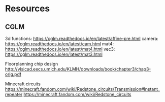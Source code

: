 # Resources

## CGLM
3d functions: https://cglm.readthedocs.io/en/latest/affine-pre.html
camera: https://cglm.readthedocs.io/en/latest/cam.html
mat4: https://cglm.readthedocs.io/en/latest/mat4.html
vec3: https://cglm.readthedocs.io/en/latest/mat3.html

Floorplanning chip design
http://vlsicad.eecs.umich.edu/KLMH/downloads/book/chapter3/chap3-orig.pdf

Minecraft circuits
https://minecraft.fandom.com/wiki/Redstone_circuits/Transmission#Instant_repeater
https://minecraft.fandom.com/wiki/Redstone_circuits

